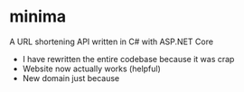# minima

A URL shortening API written in C# with ASP.NET Core

- I have rewritten the entire codebase because it was crap
- Website now actually works (helpful)
- New domain just because
